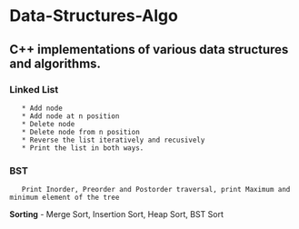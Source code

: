 # Data-Structures-Algo
## C++ implementations of various data structures and algorithms.

### Linked List
       * Add node
       * Add node at n position
       * Delete node
       * Delete node from n position
       * Reverse the list iteratively and recusively
       * Print the list in both ways.
 
 ### BST 
       Print Inorder, Preorder and Postorder traversal, print Maximum and minimum element of the tree
 **Sorting** - Merge Sort, Insertion Sort, Heap Sort, BST Sort
